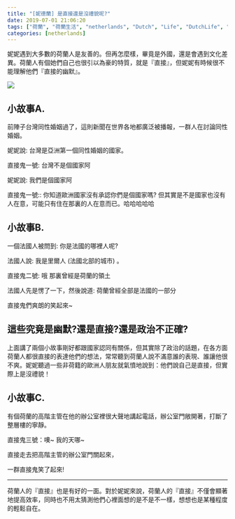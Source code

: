 ```yaml
---
title: "[妮德蘭] 是直接還是沒禮貌呢?"
date: 2019-07-01 21:06:20
tags: ["荷蘭", "荷蘭生活", "netherlands", "Dutch", "Life", "DutchLife", "NL", "workinNetherlands", "lifeinNetherlands"]
categories: [netherlands]
---
```

妮妮遇到大多數的荷蘭人是友善的。但再怎麼樣，畢竟是外國，還是會遇到文化差異。荷蘭人有個她們自己也很引以為豪的特質，就是『直接』，但妮妮有時候很不能理解他們『直接的幽默』。

![](/images/direct.jpg) 


<!--more-->
## 小故事A.

前陣子台灣同性婚姻過了，這則新聞在世界各地都廣泛被播報，一群人在討論同性婚姻。



妮妮說: 台灣是亞洲第一個同性婚姻的國家。



直接鬼一號: 台灣不是個國家阿



妮妮說: 我們是個國家阿



直接鬼一號:: 你知道歐洲國家沒有承認你們是個國家嗎? 但其實是不是國家也沒有人在意，可能只有住在那裏的人在意而已。哈哈哈哈哈



## 小故事B.

一個法國人被問到: 你是法國的哪裡人呢?



法國人說: 我是里爾人 (法國北部的城市) 。



直接鬼二號: 哦 那裏曾經是荷蘭的領土



法國人先是愣了一下，然後說道: 荷蘭曾經全部是法國的一部分



直接鬼們爽朗的笑起來~ 






## 這些究竟是幽默?還是直接?還是政治不正確?



上面講了兩個小故事剛好都跟國家認同有關係，但其實除了政治的話題，在各方面荷蘭人都很直接的表達他們的想法，常常聽到荷蘭人說不滿意誰的表現、誰讓他很不爽。妮妮聽過一些非荷籍的歐洲人朋友就氣憤地說到：他們說自己是直接，但實際上是沒禮貌！






## 小故事C.
有個荷蘭的高階主管在他的辦公室裡很大聲地講起電話，辦公室門敞開著，打斷了整層樓的寧靜。



直接鬼三號：噢~ 我的天哪~



直接走去把高階主管的辦公室門關起來，



一群直接鬼笑了起來!


----------------------------------------------------------------------------------------

荷蘭人的『直接』也是有好的一面。對於妮妮來說，荷蘭人的『直接』不僅會顯著地提高效率，同時也不用太猜測他們心裡面想的是不是不一樣，想想也是某種程度的輕鬆自在。


